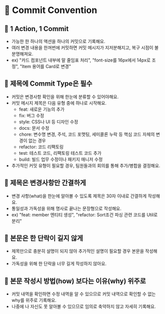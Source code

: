 # 📢 Commit Convention

## 📌 1 Action, 1 Commit
- 가능한 한 하나의 액션을 하나의 커밋으로 기록해요.
- 여러 변경 내용을 한꺼번에 커밋하면 커밋 메시지가 지저분해지고, 복구 시점이 불분명해져요.
- ex) "카드 컴포넌트 내부에 말 줄임표 처리", "font-size를 16px에서 14px로 조정", "Item 용어를 Card로 변경"

## 📌 제목에 Commit Type은 필수
- 커밋은 변경사항 확인을 위해 한눈에 분류할 수 있어야해요.
- 커밋 메시지 제목은 다음 유형 중에 하나로 시작해요.
  - feat: 새로운 기능의 추가
  - fix: 버그 수정
  - style: CSS나 UI 등 디자인 수정
  - docs: 문서 수정
  - chore: 변수명 변경, 주석, 코드 포맷팅, 세미콜론 누락 등 핵심 코드 자체의 변경이 없는 경우
  - refactor: 코드 리팩토링
  - test: 테스트 코드, 리팩토링 테스트 코드 추가
  - build: 빌드 업무 수정이나 패키지 매니저 수정
- 추가적인 커밋 유형이 필요할 경우, 팀원들과의 회의를 통해 추가/병합을 결정해요.

## 📌 제목은 변경사항만 간결하게
- 변경 사항(what)을 한눈에 알아볼 수 있도록 제목은 30자 이내로 간결하게 작성해요.
- 통일성과 가독성을 위해 명사로 끝나는 문장형으로 작성해요.
- ex) "feat: member 엔티티 생성", "refactor: Sort조건 파싱 관련 코드를 Util로 분리"

## 📌 본문은 한 단락이 길지 않게
- 제목만으로 충분히 설명이 되지 않아 추가적인 설명이 필요할 경우 본문을 작성해요.
- 가독성을 위해 한 단락을 너무 길게 작성하지 않아요.

## 📌 본문 작성시 방법(how) 보다는 이유(why) 위주로
- 커밋 내역을 확인하면 수정 내역을 알 수 있으므로 커밋 내역으로 확인할 수 없는 why를 위주로 기록해요.
- 나중에 나 자신도 못 알아볼 수 있으므로 임의로 축약하지 않고 자세히 기록해요.
